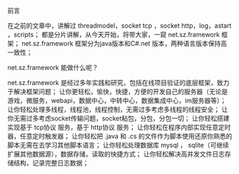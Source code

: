 前言

在之前的文章中，讲解过 threadmodel，socket tcp ，socket http，log，astart ，scripts；
都是分片讲解，从今天开始，将带大家，一窥 net.sz.framework 框架；
net.sz.framework 框架分为java版本和C#.net 版本，两种语言版本保持高一致性；

net.sz.framework 能做什么呢？

net.sz.framework 是经过多年实践和研究，包括在线项目验证的底层框架，致力于解决框架问题；
让你更轻松，愉快，快捷，方便的开发自己的服务器（无论是游戏，微服务，webapi，数据中心，中转中心，数据集成中心，im服务器等）；
让你轻松处理多线程，线程池，线程控制，无需过多考虑多线程的线程安全；
让你无需过多考虑socket传输问题，socket粘包，分包，分包一切；
让你轻松搭建实现基于 tcp协议 服务，基于 http协议 服务；
让你轻松在程序内部实现任意定时器，任意定时触发器；
让你轻松把 .java 和 .cs 的文件作为脚本使用还原你熟悉的脚本无需在去学习其他脚本语言；
让你轻松处理数据库 mysql ， sqlite（可继续扩展其他数据源），数据存储，读取的快捷方式；
让你轻松解决高并发文件日志存储结构，记录完整日志数据；
